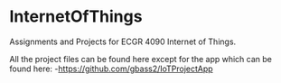 # InternetOfThings
Assignments and Projects for ECGR 4090 Internet of Things.

All the project files can be found here except for the app which can be found here:
  -https://github.com/gbass2/IoTProjectApp

